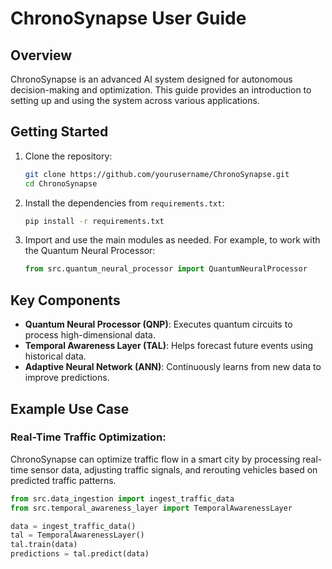 # ChronoSynapse User Guide

## Overview

ChronoSynapse is an advanced AI system designed for autonomous decision-making and optimization. This guide provides an introduction to setting up and using the system across various applications.

## Getting Started

1. Clone the repository:
    ```bash
    git clone https://github.com/yourusername/ChronoSynapse.git
    cd ChronoSynapse
    ```
2. Install the dependencies from `requirements.txt`:
    ```bash
    pip install -r requirements.txt
    ```

3. Import and use the main modules as needed. For example, to work with the Quantum Neural Processor:

    ```python
    from src.quantum_neural_processor import QuantumNeuralProcessor
    ```

## Key Components

- **Quantum Neural Processor (QNP)**: Executes quantum circuits to process high-dimensional data.
- **Temporal Awareness Layer (TAL)**: Helps forecast future events using historical data.
- **Adaptive Neural Network (ANN)**: Continuously learns from new data to improve predictions.

## Example Use Case

### Real-Time Traffic Optimization:
ChronoSynapse can optimize traffic flow in a smart city by processing real-time sensor data, adjusting traffic signals, and rerouting vehicles based on predicted traffic patterns.

```python
from src.data_ingestion import ingest_traffic_data
from src.temporal_awareness_layer import TemporalAwarenessLayer

data = ingest_traffic_data()
tal = TemporalAwarenessLayer()
tal.train(data)
predictions = tal.predict(data)